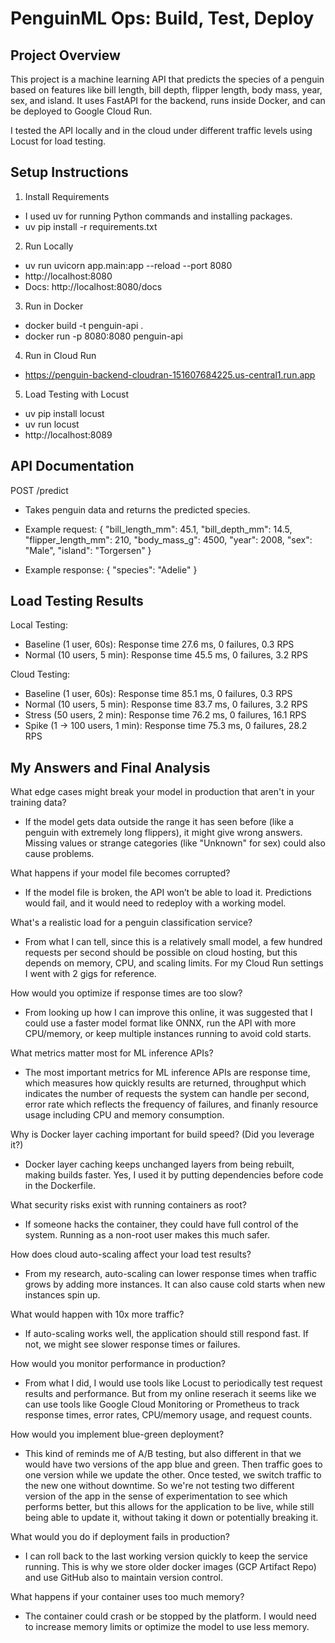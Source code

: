 # PenguinML Ops: Build, Test, Deploy

## Project Overview
This project is a machine learning API that predicts the species of a penguin based on features like bill length, bill depth, flipper length, body mass, year, sex, and island.
It uses FastAPI for the backend, runs inside Docker, and can be deployed to Google Cloud Run.

I tested the API locally and in the cloud under different traffic levels using Locust for load testing.

## Setup Instructions
1. Install Requirements
- I used uv for running Python commands and installing packages.
- uv pip install -r requirements.txt

2. Run Locally
- uv run uvicorn app.main:app --reload --port 8080
- http://localhost:8080
- Docs: http://localhost:8080/docs

3. Run in Docker
- docker build -t penguin-api .
- docker run -p 8080:8080 penguin-api

4. Run in Cloud Run
- https://penguin-backend-cloudran-151607684225.us-central1.run.app

5. Load Testing with Locust
- uv pip install locust
- uv run locust
- http://localhost:8089


## API Documentation
POST /predict
- Takes penguin data and returns the predicted species.
- Example request:
{
  "bill_length_mm": 45.1,
  "bill_depth_mm": 14.5,
  "flipper_length_mm": 210,
  "body_mass_g": 4500,
  "year": 2008,
  "sex": "Male",
  "island": "Torgersen"
}

- Example response:
{
  "species": "Adelie"
}


## Load Testing Results
Local Testing:
- Baseline (1 user, 60s): Response time 27.6 ms, 0 failures, 0.3 RPS
- Normal (10 users, 5 min): Response time 45.5 ms, 0 failures, 3.2 RPS

Cloud Testing:
- Baseline (1 user, 60s): Response time 85.1 ms, 0 failures, 0.3 RPS
- Normal (10 users, 5 min): Response time 83.7 ms, 0 failures, 3.2 RPS
- Stress (50 users, 2 min): Response time 76.2 ms, 0 failures, 16.1 RPS
- Spike (1 → 100 users, 1 min): Response time 75.3 ms, 0 failures, 28.2 RPS


## My Answers and Final Analysis
What edge cases might break your model in production that aren't in your training data?
- If the model gets data outside the range it has seen before (like a penguin with extremely long flippers), it might give wrong answers. Missing values or strange categories (like "Unknown" for sex) could also cause problems.

What happens if your model file becomes corrupted?
- If the model file is broken, the API won’t be able to load it. Predictions would fail, and it would need to redeploy with a working model.

What's a realistic load for a penguin classification service?
- From what I can tell, since this is a relatively small model, a few hundred requests per second should be possible on cloud hosting, but this depends on memory, CPU, and scaling limits. For my Cloud Run settings I went with 2 gigs for reference.

How would you optimize if response times are too slow?
- From looking up how I can improve this online, it was suggested that I could use a faster model format like ONNX, run the API with more CPU/memory, or keep multiple instances running to avoid cold starts.

What metrics matter most for ML inference APIs?
- The most important metrics for ML inference APIs are response time, which measures how quickly results are returned, throughput which indicates the number of requests the system can handle per second, error rate which reflects the frequency of failures, and finanly resource usage including CPU and memory consumption.

Why is Docker layer caching important for build speed? (Did you leverage it?)
- Docker layer caching keeps unchanged layers from being rebuilt, making builds faster. Yes, I used it by putting dependencies before code in the Dockerfile.

What security risks exist with running containers as root?
- If someone hacks the container, they could have full control of the system. Running as a non-root user makes this much safer.

How does cloud auto-scaling affect your load test results?
- From my research, auto-scaling can lower response times when traffic grows by adding more instances. It can also cause cold starts when new instances spin up.

What would happen with 10x more traffic?
- If auto-scaling works well, the application should still respond fast. If not, we might see slower response times or failures.

How would you monitor performance in production?
- From what I did, I would use tools like Locust to periodically test request results and performance. But from my online reserach it seems like we can use tools like Google Cloud Monitoring or Prometheus to track response times, error rates, CPU/memory usage, and request counts.

How would you implement blue-green deployment?
- This kind of reminds me of A/B testing, but also different in that we would have two versions of the app blue and green. Then traffic goes to one version while we update the other. Once tested, we switch traffic to the new one without downtime. So we're not testing two different version of the app in the sense of experimentation to see which performs better, but this allows for the application to be live, while still being able to update it, without taking it down or potentially breaking it.

What would you do if deployment fails in production?
- I can roll back to the last working version quickly to keep the service running. This is why we store older docker images (GCP Artifact Repo) and use GitHub also to maintain version control.

What happens if your container uses too much memory?
- The container could crash or be stopped by the platform. I would need to increase memory limits or optimize the model to use less memory.